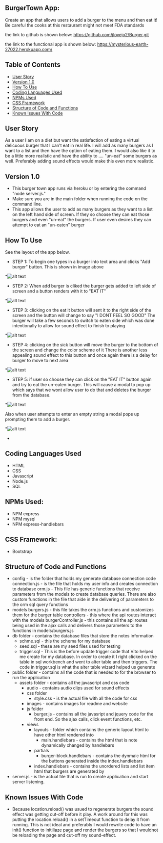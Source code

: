 ## BurgerTown App: 
Create an app that allows users to add a burger to the menu and then eat it! Be careful the cooks at this restaurant might not meet FDA standards

the link to github is shown below:
https://github.com/jlovejo2/Burger.git

the link to the functional app is shown below:
https://mysterious-earth-27022.herokuapp.com/

## Table of Contents
* [User Story](#user-story)
* [Version 1.0](#version-1.0)
* [How To Use](#how-to-use)
* [Coding Languages Used](#coding-languages-used)
* [NPMs Used](#npms-used)
* [CSS Framework](#css-framework)
* [Structure of Code and Functions](#structure-of-code-and-functions)
* [Known Issues With Code](#known-issues-with-code)

## User Story
As a user I am on a diet but want the satisfaction of eating a virtual delicuous burger that I can't eat in real life.  I will add as many burgers as I want to a list and then have the option of eating them.  I would also like it to be a little more realistic and have the ability to .... "un-eat" some burgers as well.  Preferably adding sound effects would make this even more realistic.

## Version 1.0
* This burger town app runs via heroku or by entering the command "node server.js."
* Make sure you are in the main folder when running the code on the command line.
* This app allows the user to add as many burgers as they want to a list on the left hand side of screen.  If they so choose they can eat those burgers and even "un-eat" the burgers.  If user even desires they can attempt to eat an "un-eaten" burger

## How To Use
See the layout of the app below.


- STEP 1: To begin one types in a burger into text area and clicks "Add burger" button.  This is shown in image above

*![alt text](/public/assets/images/step1.png "Starting page of App") 

- STEP 2:  When add burger is cliked the burger gets added to left side of screen and a button renders with it to "EAT IT"
   
*![alt text](/public/assets/images/step2.png "Starting page of App") 

- STEP 3: clicking on the eat it button will sent it to the right side of the screen and the button will change to say "I DONT FEEL SO GOOD"
   The burger will take a few seconds to switch to eaten side which was done intentionally to allow for sound effect to finish to playing

*![alt text](/public/assets/images/step3.png "Starting page of App") 

- STEP 4:  clicking on the sick button will move the burger to the bottom of the screen and change the color scheme of it
There is another less appealing sound effect to this button and once again there is a delay for burger to move to next area

*![alt text](/public/assets/images/step4.png "Starting page of App") 

- STEP 5: if user so choose they can click on the "EAT IT" button again and try to eat the un-eaten burger.  This will cause a modal to pop up which says that we wont allow user to do that and deletes the burger from the database.

*![alt text](/public/assets/images/step5.png "Starting page of App") 

 Also when user attempts to enter an empty string a modal pops up prompting them to add a burger.

*![alt text](/public/assets/images/empty_modal.png "Starting page of App") 

-
## Coding Languages Used
* HTML
* CSS
* Javascript
* Node.js
* SQL

## NPMs Used:
* NPM express
* NPM mysql
* NPM express-handlebars

## CSS Framework:
* Bootstrap

## Structure of Code and Functions
* config - is the folder that holds my generate database connection code
    connection.js - is the file that holds my user info and creates connection to database
    orm.js - This file has generic functions that receive parameters from the models to create database queries.  There are also custom functions 
    in the file that aide in the delivering of parameters to the orm sql query functions
* models
    burgers.js - this file takes the orm.js functions and customizes them for the burger table
 controllers - this where the api routes interact with the models
    burgerController.js - this contains all the api routes being used in the ajax calls and delivers those parameters to the functions in models/burgers.js
* db folder - contains the database files that store the notes information
    - schme.sql - this the schema for my database
    - seed.sql - these are my seed files used for testing
    - trigger.sql - This is the before update trigger code that Vito helped me create for my database.  In order to create it I right clicked on the table in sql workbench and went to alter table and then triggers.  The code in trigger.sql is what the alter table wizard helped us generate
* public folder - contains all the code that is needed to for the browser to run the application
    - assets folder - contains all the javascript and css code
        - audio - contains audio clips used for sound effects
        - css folder
            - style.css - is the actual file with all the code for css
        - images - contains images for readme and website
        - js folder
            - burger.js - contains all the javasript and jquery code for the front end.  So the ajax calls, click event functions, etc.
        - views
            - layouts - folder which contains the generic layout html to have other html rendered into
                - main.handlebars - contains the html that is note dynamically changed by handlebars
            - partials 
                - burger-block.handlebars - contains the dynmaic html for the buttons generated inside the index.handlebars
            - index.handlebars - contains the unordered lists and list item html that burgers are generated by
* server.js - is the actual file that is run to create application and start server listening.


## Known Issues With Code
* Because location.reload() was usued to regenerate burgers the sound effect was getting cut-off before it play.  A work around for this was putting the location.reload() in a setTimeout function to delay it from running.  This is not ideal and preferably I would rewrite code to have an init() function to initiliaze page and render the burgers so that I wouldnot be reloading the page and cut-off my sound-effect.
